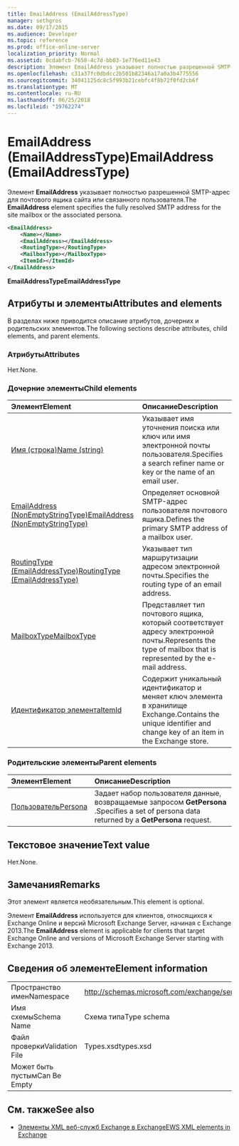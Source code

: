 ```yaml
---
title: EmailAddress (EmailAddressType)
manager: sethgros
ms.date: 09/17/2015
ms.audience: Developer
ms.topic: reference
ms.prod: office-online-server
localization_priority: Normal
ms.assetid: 0cdabfcb-7658-4c7d-bb03-1e776ed11e43
description: Элемент EmailAddress указывает полностью разрешенной SMTP-адрес для почтового ящика сайта или связанного пользователя.
ms.openlocfilehash: c31a37fc0dbdcc2b501b82346a17a0a3b4775556
ms.sourcegitcommit: 34041125dc8c5f993b21cebfc4f8b72f0fd2cb6f
ms.translationtype: MT
ms.contentlocale: ru-RU
ms.lasthandoff: 06/25/2018
ms.locfileid: "19762274"
---
```

# <a name="emailaddress-emailaddresstype"></a><span data-ttu-id="a2ac2-103">EmailAddress (EmailAddressType)</span><span class="sxs-lookup"><span data-stu-id="a2ac2-103">EmailAddress (EmailAddressType)</span></span>

<span data-ttu-id="a2ac2-104">Элемент **EmailAddress** указывает полностью разрешенной SMTP-адрес для почтового ящика сайта или связанного пользователя.</span><span class="sxs-lookup"><span data-stu-id="a2ac2-104">The **EmailAddress** element specifies the fully resolved SMTP address for the site mailbox or the associated persona.</span></span> 
  
```xml
<EmailAddress>
    <Name></Name>
    <EmailAddress></EmailAddress>
    <RoutingType></RoutingType>
    <MailboxType></MailboxType>
    <ItemId></ItemId>
</EmailAddress>
```

 <span data-ttu-id="a2ac2-105">**EmailAddressType**</span><span class="sxs-lookup"><span data-stu-id="a2ac2-105">**EmailAddressType**</span></span>
## <a name="attributes-and-elements"></a><span data-ttu-id="a2ac2-106">Атрибуты и элементы</span><span class="sxs-lookup"><span data-stu-id="a2ac2-106">Attributes and elements</span></span>

<span data-ttu-id="a2ac2-107">В разделах ниже приводится описание атрибутов, дочерних и родительских элементов.</span><span class="sxs-lookup"><span data-stu-id="a2ac2-107">The following sections describe attributes, child elements, and parent elements.</span></span>
  
### <a name="attributes"></a><span data-ttu-id="a2ac2-108">Атрибуты</span><span class="sxs-lookup"><span data-stu-id="a2ac2-108">Attributes</span></span>

<span data-ttu-id="a2ac2-109">Нет.</span><span class="sxs-lookup"><span data-stu-id="a2ac2-109">None.</span></span>
  
### <a name="child-elements"></a><span data-ttu-id="a2ac2-110">Дочерние элементы</span><span class="sxs-lookup"><span data-stu-id="a2ac2-110">Child elements</span></span>

|<span data-ttu-id="a2ac2-111">**Элемент**</span><span class="sxs-lookup"><span data-stu-id="a2ac2-111">**Element**</span></span>|<span data-ttu-id="a2ac2-112">**Описание**</span><span class="sxs-lookup"><span data-stu-id="a2ac2-112">**Description**</span></span>|
|:-----|:-----|
|[<span data-ttu-id="a2ac2-113">Имя (строка)</span><span class="sxs-lookup"><span data-stu-id="a2ac2-113">Name (string)</span></span>](name-string.md) <br/> |<span data-ttu-id="a2ac2-114">Указывает имя уточнения поиска или ключ или имя электронной почты пользователя.</span><span class="sxs-lookup"><span data-stu-id="a2ac2-114">Specifies a search refiner name or key or the name of an email user.</span></span>  <br/> |
|[<span data-ttu-id="a2ac2-115">EmailAddress (NonEmptyStringType)</span><span class="sxs-lookup"><span data-stu-id="a2ac2-115">EmailAddress (NonEmptyStringType)</span></span>](emailaddress-nonemptystringtype.md) <br/> |<span data-ttu-id="a2ac2-116">Определяет основной SMTP-адрес пользователя почтового ящика.</span><span class="sxs-lookup"><span data-stu-id="a2ac2-116">Defines the primary SMTP address of a mailbox user.</span></span>  <br/> |
|[<span data-ttu-id="a2ac2-117">RoutingType (EmailAddressType)</span><span class="sxs-lookup"><span data-stu-id="a2ac2-117">RoutingType (EmailAddressType)</span></span>](routingtype-emailaddresstype.md) <br/> |<span data-ttu-id="a2ac2-118">Указывает тип маршрутизации адресом электронной почты.</span><span class="sxs-lookup"><span data-stu-id="a2ac2-118">Specifies the routing type of an email address.</span></span>  <br/> |
|[<span data-ttu-id="a2ac2-119">MailboxType</span><span class="sxs-lookup"><span data-stu-id="a2ac2-119">MailboxType</span></span>](mailboxtype.md) <br/> |<span data-ttu-id="a2ac2-120">Представляет тип почтового ящика, который соответствует адресу электронной почты.</span><span class="sxs-lookup"><span data-stu-id="a2ac2-120">Represents the type of mailbox that is represented by the e-mail address.</span></span>  <br/> |
|[<span data-ttu-id="a2ac2-121">Идентификатор элемента</span><span class="sxs-lookup"><span data-stu-id="a2ac2-121">ItemId</span></span>](itemid.md) <br/> |<span data-ttu-id="a2ac2-122">Содержит уникальный идентификатор и меняет ключ элемента в хранилище Exchange.</span><span class="sxs-lookup"><span data-stu-id="a2ac2-122">Contains the unique identifier and change key of an item in the Exchange store.</span></span>  <br/> |
   
### <a name="parent-elements"></a><span data-ttu-id="a2ac2-123">Родительские элементы</span><span class="sxs-lookup"><span data-stu-id="a2ac2-123">Parent elements</span></span>

|<span data-ttu-id="a2ac2-124">**Элемент**</span><span class="sxs-lookup"><span data-stu-id="a2ac2-124">**Element**</span></span>|<span data-ttu-id="a2ac2-125">**Описание**</span><span class="sxs-lookup"><span data-stu-id="a2ac2-125">**Description**</span></span>|
|:-----|:-----|
|[<span data-ttu-id="a2ac2-126">Пользователь</span><span class="sxs-lookup"><span data-stu-id="a2ac2-126">Persona</span></span>](persona.md) <br/> |<span data-ttu-id="a2ac2-127">Задает набор пользователя данные, возвращаемые запросом **GetPersona** .</span><span class="sxs-lookup"><span data-stu-id="a2ac2-127">Specifies a set of persona data returned by a **GetPersona** request.</span></span>  <br/> |
   
## <a name="text-value"></a><span data-ttu-id="a2ac2-128">Текстовое значение</span><span class="sxs-lookup"><span data-stu-id="a2ac2-128">Text value</span></span>

<span data-ttu-id="a2ac2-129">Нет.</span><span class="sxs-lookup"><span data-stu-id="a2ac2-129">None.</span></span>
  
## <a name="remarks"></a><span data-ttu-id="a2ac2-130">Замечания</span><span class="sxs-lookup"><span data-stu-id="a2ac2-130">Remarks</span></span>

<span data-ttu-id="a2ac2-131">Этот элемент является необязательным.</span><span class="sxs-lookup"><span data-stu-id="a2ac2-131">This element is optional.</span></span>
  
<span data-ttu-id="a2ac2-132">Элемент **EmailAddress** используется для клиентов, относящихся к Exchange Online и версий Microsoft Exchange Server, начиная с Exchange 2013.</span><span class="sxs-lookup"><span data-stu-id="a2ac2-132">The **EmailAddress** element is applicable for clients that target Exchange Online and versions of Microsoft Exchange Server starting with Exchange 2013.</span></span> 
  
## <a name="element-information"></a><span data-ttu-id="a2ac2-133">Сведения об элементе</span><span class="sxs-lookup"><span data-stu-id="a2ac2-133">Element information</span></span>

|||
|:-----|:-----|
|<span data-ttu-id="a2ac2-134">Пространство имен</span><span class="sxs-lookup"><span data-stu-id="a2ac2-134">Namespace</span></span>  <br/> |http://schemas.microsoft.com/exchange/services/2006/types  <br/> |
|<span data-ttu-id="a2ac2-135">Имя схемы</span><span class="sxs-lookup"><span data-stu-id="a2ac2-135">Schema Name</span></span>  <br/> |<span data-ttu-id="a2ac2-136">Схема типа</span><span class="sxs-lookup"><span data-stu-id="a2ac2-136">Type schema</span></span>  <br/> |
|<span data-ttu-id="a2ac2-137">Файл проверки</span><span class="sxs-lookup"><span data-stu-id="a2ac2-137">Validation File</span></span>  <br/> |<span data-ttu-id="a2ac2-138">Types.xsd</span><span class="sxs-lookup"><span data-stu-id="a2ac2-138">types.xsd</span></span>  <br/> |
|<span data-ttu-id="a2ac2-139">Может быть пустым</span><span class="sxs-lookup"><span data-stu-id="a2ac2-139">Can Be Empty</span></span>  <br/> ||
   
## <a name="see-also"></a><span data-ttu-id="a2ac2-140">См. также</span><span class="sxs-lookup"><span data-stu-id="a2ac2-140">See also</span></span>

- [<span data-ttu-id="a2ac2-141">Элементы XML веб-служб Exchange в Exchange</span><span class="sxs-lookup"><span data-stu-id="a2ac2-141">EWS XML elements in Exchange</span></span>](ews-xml-elements-in-exchange.md)

